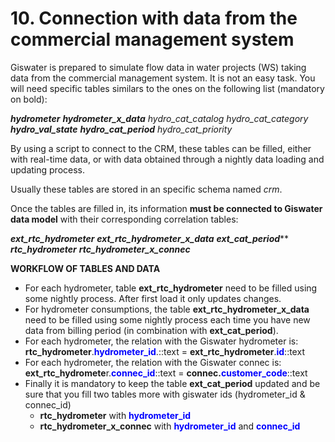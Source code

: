 <script>
    var style = document.createElement('style');
    style.innerHTML = `
        .wy-nav-content {
            width: 100% !important;
            max-width: 100% !important;
            margin: 0 auto !important;
        }
    `;
    document.head.appendChild(style);
</script>

# 10. Connection with data from the commercial management system

Giswater is prepared to simulate flow data in water projects (WS) taking data from the commercial management system. It is not an easy task. You will need specific tables similars to the ones on the following list (mandatory on bold):

***hydrometer***
***hydrometer_x_data***
*hydro_cat_catalog*
*hydro_cat_category*
***hydro_val_state***
***hydro_cat_period***
*hydro_cat_priority*

By using a script to connect to the CRM, these tables can be filled, either with real-time data, or with data obtained through a nightly data loading and updating process. 

Usually these tables are stored in an specific schema named *crm*.

Once the tables are filled in, its information **must be connected to Giswater data model** with their corresponding correlation tables:

***ext_rtc_hydrometer***
***ext_rtc_hydrometer_x_data***
***ext_cat_period*****
***rtc_hydrometer***
***rtc_hydrometer_x_connec***

**WORKFLOW OF TABLES AND DATA**

* For each hydrometer, table **ext_rtc_hydrometer** need to be filled using some nightly process. After first load it only updates changes.
* For hydrometer consumptions, the table **ext_rtc_hydrometer_x_data** need to be filled using some nightly process each time you have new data from billing period (in combination with **ext_cat_period**).
* For each hydrometer, the relation with the Giswater hydrometer is: **rtc_hydrometer**.<span style="color: blue;">**hydrometer_id**</span>.::text = **ext_rtc_hydrometer**.<span style="color: blue;">**id**</span>::text
* For each hydrometer, the relation with the Giswater connec is: **ext_rtc_hydromete**r.<span style="color: blue;">**connec_id**</span>::text = **connec.**<span style="color: blue;">**customer_code**</span>::text
* Finally it is mandatory to keep the table **ext_cat_period** updated and be sure that you fill two tables more with giswater ids (hydrometer_id & connec_id)
    * **rtc_hydrometer** with <span style="color: blue;">**hydrometer_id**</span>
    * **rtc_hydrometer_x_connec** with <span style="color: blue;">**hydrometer_id**</span> and <span style="color: blue;">**connec_id**</span>